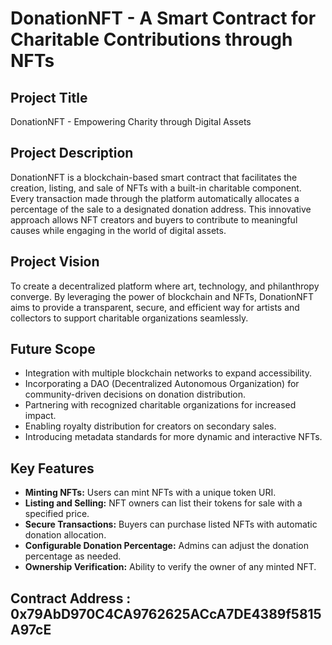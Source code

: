 # DonationNFT - A Smart Contract for Charitable Contributions through NFTs

## Project Title
DonationNFT - Empowering Charity through Digital Assets

## Project Description
DonationNFT is a blockchain-based smart contract that facilitates the creation, listing, and sale of NFTs with a built-in charitable component. Every transaction made through the platform automatically allocates a percentage of the sale to a designated donation address. This innovative approach allows NFT creators and buyers to contribute to meaningful causes while engaging in the world of digital assets.

## Project Vision
To create a decentralized platform where art, technology, and philanthropy converge. By leveraging the power of blockchain and NFTs, DonationNFT aims to provide a transparent, secure, and efficient way for artists and collectors to support charitable organizations seamlessly.

## Future Scope
- Integration with multiple blockchain networks to expand accessibility.
- Incorporating a DAO (Decentralized Autonomous Organization) for community-driven decisions on donation distribution.
- Partnering with recognized charitable organizations for increased impact.
- Enabling royalty distribution for creators on secondary sales.
- Introducing metadata standards for more dynamic and interactive NFTs.

## Key Features
- **Minting NFTs:** Users can mint NFTs with a unique token URI.
- **Listing and Selling:** NFT owners can list their tokens for sale with a specified price.
- **Secure Transactions:** Buyers can purchase listed NFTs with automatic donation allocation.
- **Configurable Donation Percentage:** Admins can adjust the donation percentage as needed.
- **Ownership Verification:** Ability to verify the owner of any minted NFT.

## Contract Address : 0x79AbD970C4CA9762625ACcA7DE4389f5815A97cE

